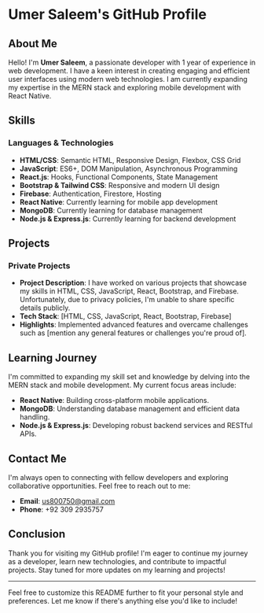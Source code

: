 # Umer Saleem's GitHub Profile

## About Me

Hello! I'm **Umer Saleem**, a passionate developer with 1 year of experience in web development. I have a keen interest in creating engaging and efficient user interfaces using modern web technologies. I am currently expanding my expertise in the MERN stack and exploring mobile development with React Native.

## Skills

### Languages & Technologies
- **HTML/CSS**: Semantic HTML, Responsive Design, Flexbox, CSS Grid
- **JavaScript**: ES6+, DOM Manipulation, Asynchronous Programming
- **React.js**: Hooks, Functional Components, State Management
- **Bootstrap & Tailwind CSS**: Responsive and modern UI design
- **Firebase**: Authentication, Firestore, Hosting
- **React Native**: Currently learning for mobile app development
- **MongoDB**: Currently learning for database management
- **Node.js & Express.js**: Currently learning for backend development

## Projects

### Private Projects
- **Project Description**: I have worked on various projects that showcase my skills in HTML, CSS, JavaScript, React, Bootstrap, and Firebase. Unfortunately, due to privacy policies, I'm unable to share specific details publicly.
- **Tech Stack**: [HTML, CSS, JavaScript, React, Bootstrap, Firebase]
- **Highlights**: Implemented advanced features and overcame challenges such as [mention any general features or challenges you're proud of].

## Learning Journey

I'm committed to expanding my skill set and knowledge by delving into the MERN stack and mobile development. My current focus areas include:

- **React Native**: Building cross-platform mobile applications.
- **MongoDB**: Understanding database management and efficient data handling.
- **Node.js & Express.js**: Developing robust backend services and RESTful APIs.

## Contact Me

I'm always open to connecting with fellow developers and exploring collaborative opportunities. Feel free to reach out to me:

- **Email**: [us800750@gmail.com](mailto:us800750@gmail.com)
- **Phone**: +92 309 2935757

## Conclusion

Thank you for visiting my GitHub profile! I'm eager to continue my journey as a developer, learn new technologies, and contribute to impactful projects. Stay tuned for more updates on my learning and projects!

---

Feel free to customize this README further to fit your personal style and preferences. Let me know if there's anything else you'd like to include!
